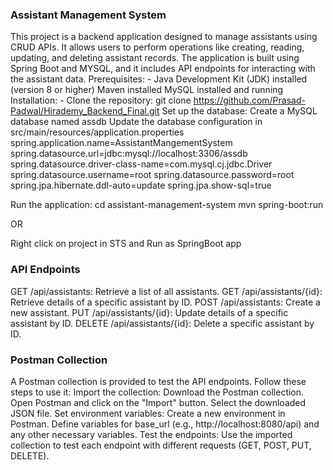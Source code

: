 ### Assistant Management System

This project is a backend application designed to manage assistants using CRUD APIs. It allows users to perform operations like creating, reading, updating, and deleting assistant records. The application is built using Spring Boot and MYSQL, and it includes API endpoints for interacting with the assistant data.
Prerequisites: -
Java Development Kit (JDK) installed (version 8 or higher)
Maven installed
MySQL installed and running
Installation: -
Clone the repository:
    git clone https://github.com/Prasad-Padwal/Hirademy_Backend_Final.git
Set up the database:
Create a MySQL database named assdb
Update the database configuration in src/main/resources/application.properties
spring.application.name=AssistantMangementSystem
spring.datasource.url=jdbc:mysql://localhost:3306/assdb
spring.datasource.driver-class-name=com.mysql.cj.jdbc.Driver
spring.datasource.username=root
spring.datasource.password=root
spring.jpa.hibernate.ddl-auto=update
spring.jpa.show-sql=true

Run the application:
cd assistant-management-system 
mvn spring-boot:run

OR 

Right click on project in STS and Run as SpringBoot app



### API Endpoints
GET /api/assistants: Retrieve a list of all assistants.
GET /api/assistants/{id}: Retrieve details of a specific assistant by ID.
POST /api/assistants: Create a new assistant.
PUT /api/assistants/{id}: Update details of a specific assistant by ID.
DELETE /api/assistants/{id}: Delete a specific assistant by ID.

### Postman Collection
A Postman collection is provided to test the API endpoints. Follow these steps to use it:
Import the collection:
Download the Postman collection.
Open Postman and click on the "Import" button.
Select the downloaded JSON file.
Set environment variables:
Create a new environment in Postman.
Define variables for base_url (e.g., http://localhost:8080/api) and any other necessary variables.
Test the endpoints:
Use the imported collection to test each endpoint with different requests (GET, POST, PUT, DELETE).

